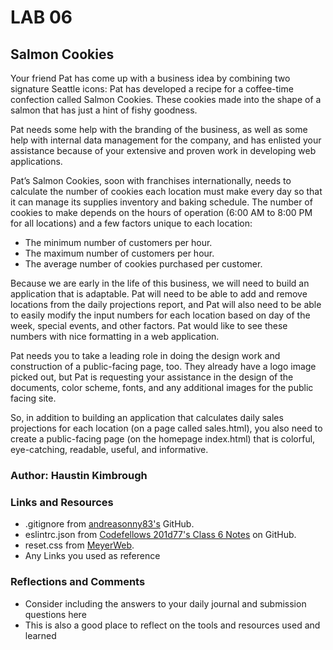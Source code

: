 # LAB 06

## Salmon Cookies

Your friend Pat has come up with a business idea by combining two signature Seattle icons: Pat has developed a recipe for a coffee-time confection called Salmon Cookies. These cookies made into the shape of a salmon that has just a hint of fishy goodness.

Pat needs some help with the branding of the business, as well as some help with internal data management for the company, and has enlisted your assistance because of your extensive and proven work in developing web applications.

Pat’s Salmon Cookies, soon with franchises internationally, needs to calculate the number of cookies each location must make every day so that it can manage its supplies inventory and baking schedule. The number of cookies to make depends on the hours of operation (6:00 AM to 8:00 PM for all locations) and a few factors unique to each location:

- The minimum number of customers per hour.
- The maximum number of customers per hour.
- The average number of cookies purchased per customer.

Because we are early in the life of this business, we will need to build an application that is adaptable. Pat will need to be able to add and remove locations from the daily projections report, and Pat will also need to be able to easily modify the input numbers for each location based on day of the week, special events, and other factors. Pat would like to see these numbers with nice formatting in a web application.

Pat needs you to take a leading role in doing the design work and construction of a public-facing page, too. They already have a logo image picked out, but Pat is requesting your assistance in the design of the documents, color scheme, fonts, and any additional images for the public facing site.

So, in addition to building an application that calculates daily sales projections for each location (on a page called sales.html), you also need to create a public-facing page (on the homepage index.html) that is colorful, eye-catching, readable, useful, and informative.

### Author: Haustin Kimbrough

### Links and Resources
* .gitignore from [andreasonny83's](https://gist.github.com/andreasonny83) GitHub.
* eslintrc.json from [Codefellows 201d77's Class 6 Notes](https://github.com/codefellows/seattle-code-201d77/tree/main/class-06) on GitHub.
* reset.css from [MeyerWeb](https://meyerweb.com/eric/tools/css/reset/).
* Any Links you used as reference

### Reflections and Comments
* Consider including the answers to your daily journal and submission questions here
* This is also a good place to reflect on the tools and resources used and learned

